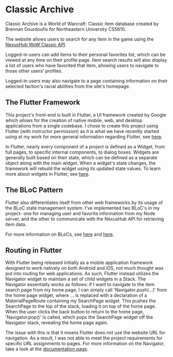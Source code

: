 # Classic Archive

Classic Archive is a World of Warcraft: Classic item database created by Brennan Dourdoufis for Northeastern University CS5610.

The website allows users to search for any item in the game using the [NexusHub WoW Classic API](https://nexushub.co/developers/api).

Logged-in users can add items to their personal favorites list, which can be viewed at any time on their profile page. Item search results will also display a list of users who have favorited that item, allowing users to navigate to those other users' profiles. 

Logged-in users may also navigate to a page containing information on their selected faction's racial abilities from the site's homepage.

## The Flutter Framework

This project's front-end is built in Flutter, a UI framework created by Google which allows for the creation of native mobile, web, and desktop applications from a single codebase. I chose to create this project using Flutter (with instructor permission) as it is what we have recently started using at my work for more general information regarding Flutter, see [here](https://flutter.dev/).

In Flutter, nearly every component of a project is defined as a Widget, from full pages, to specific internal components, to dialog boxes. Widgets are generally built based on their state, which can be defined as a separate object along with the main widget. When a widget's state changes, the framework will rebuild the widget using its updated state values. To learn more about widgets in Flutter, see [here](https://flutter.dev/docs/development/ui/widgets-intro).

## The BLoC Pattern
Flutter also differentiates itself from other web frameworks by its usage of the BLoC state management system. I've implemented two BLoC's in my project- one for managing user and favorite information from my Node server, and the other to communicate with the NexusHub API for retrieving item data.

For more information on BLoCs, see [here](https://www.raywenderlich.com/4074597-getting-started-with-the-bloc-pattern) and [here](https://www.didierboelens.com/2018/08/reactive-programming-streams-bloc/).

## Routing in Flutter
With Flutter being released initially as a mobile application framework designed to work natively on both Android and iOS, not much thought was put into routing for web applications. As such, Flutter instead utilizes the Navigator widget to maintain a set of child widgets in a Stack. The Navigator essentially works as follows: if I want to navigate to the item search page from my home page, I can simply call 'Navigator.push(...)' from the home page widget, where ... is replaced with a declaration of a MaterialPageRoute containing my SearchPage widget. This pushes the SearchPage to the top of the stack, loading it on top of the home page. When the user clicks the back button to return to the home page, 'Navigator.pop()' is called, which pops the SearchPage widget off the Navigator stack, revealing the home page again.

The issue with this is that it means Flutter does not use the website URL for navigation. As a result, I was not able to meet the project requirements for specific URL assignments to pages. For more information on the Navigator, take a look at the [documentation page](https://api.flutter.dev/flutter/widgets/Navigator-class.html).